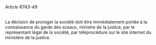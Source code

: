 ###### Article R743-49

La décision de proroger la société doit être immédiatement portée à la connaissance du garde des sceaux, ministre de la justice, par le représentant légal de la société, par téléprocédure sur le site internet du ministère de la justice.


